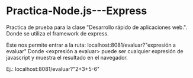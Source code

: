 # Practica-Node.js---Express
Practica de prueba para la clase "Desarrollo rápido de aplicaciones web.". Donde se utiliza el framework de express.

Este nos permite entrar a la ruta: localhost:8081/evaluar?"expresión a evaluar"
Donde <expresión a evaluar> puede ser cualquier expresión de javascript y muestra el resultado en el navegador.

Ej.:
localhost:8081/evaluar?"2+3+5-6"
